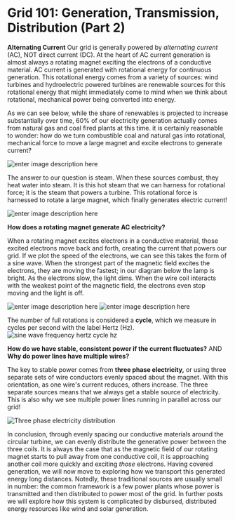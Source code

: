 # Grid 101: Generation, Transmission, Distribution (Part 2)

**Alternating Current**
Our grid is generally powered by *alternating current* (AC), NOT direct current (DC). At the heart of AC current generation is almost always a rotating magnet exciting the electrons of a conductive material.  AC current is generated with rotational energy for continuous generation. This rotational energy comes from a variety of sources: wind turbines and hydroelectric powered turbines are renewable sources for this rotational energy that might immediately come to mind when we think about rotational, mechanical power being converted into energy.

As we can see below, while the share of renewables is projected to increase substantially over time, 60% of our electricity generation actually comes from natural gas and coal fired plants at this time.  it is certainly reasonable to wonder: how do we turn combustible coal and natural gas into rotational, mechanical force to move a large magnet and excite electrons to generate current?


![enter image description here](https://energypost.eu/wp-content/uploads/2022/04/word-image-4.png)

The answer to our question is steam. 
When these sources combust, they heat water into steam. It is this hot steam that we can harness for rotational force; it is the steam that powers a turbine. This rotational force is harnessed to rotate a large magnet, which finally generates electric current!

![enter image description here](https://bestpracticeenergy.com/wp-content/uploads/2020/08/Steam-Turbine-Diagram-1024x440.jpg)


**How does a rotating magnet generate AC electricity?** 

When  a rotating magnet excites electrons in a conductive material, those excited electrons move back and forth, creating the current that powers our grid. If we plot the speed of the electrons, we can see this takes the form of a sine wave. When the strongest part of the magnetic field excites the electrons, they are moving the fastest; in our diagram below the lamp is bright. As the electrons slow, the light dims. When the wire coil interacts with the weakest point of the magnetic field, the electrons even stop moving and the light is off. 

![enter image description here](https://theengineeringmindset.com/wp-content/uploads/2018/02/Current-flow-through-generator-and-lamp.gif)
![enter image description here](https://theengineeringmindset.com/wp-content/uploads/2018/02/sine-wave-generator.gif)


The number of full rotations is considered a **cycle**, which we measure in cycles per second with the label Hertz (Hz).![sine wave frequency hertz cycle hz](https://theengineeringmindset.com/wp-content/uploads/2018/02/sine-wave-frequency-hertz-cycle-hz.png)


**How do we have stable, consistent power if the current fluctuates?**
AND
**Why do power lines have multiple wires?**

The key to stable power comes from **three phase electricity,** or using three separate sets of wire conductors evenly spaced about the magnet. With this orientation, as one wire's current reduces, others increase. The three separate sources means that we always get a stable source of electricity.  This is also why we see multiple power lines running in parallel across our grid!

![Three phase electricity distribution](https://theengineeringmindset.com/wp-content/uploads/2018/02/Three-phase-electricity-distribution-300x128.png)



In conclusion, through evenly spacing our conductive materials around the circular turbine, we can evenly distribute the generative power between the three coils. It is always the case that as the magnetic field of our rotating magnet starts to pull away from one conductive coil, it is approaching another coil more quickly and exciting *those* electrons.  Having covered generation, we will now move to exploring how we transport this generated energy long distances. Notedly, these traditional sources are usually small in number: the common framework is a few power plants whose power is transmitted and then distributed to power most of the grid. In further posts we will explore how this system is complicated by disbursed, distributed energy resources like wind and solar generation.
